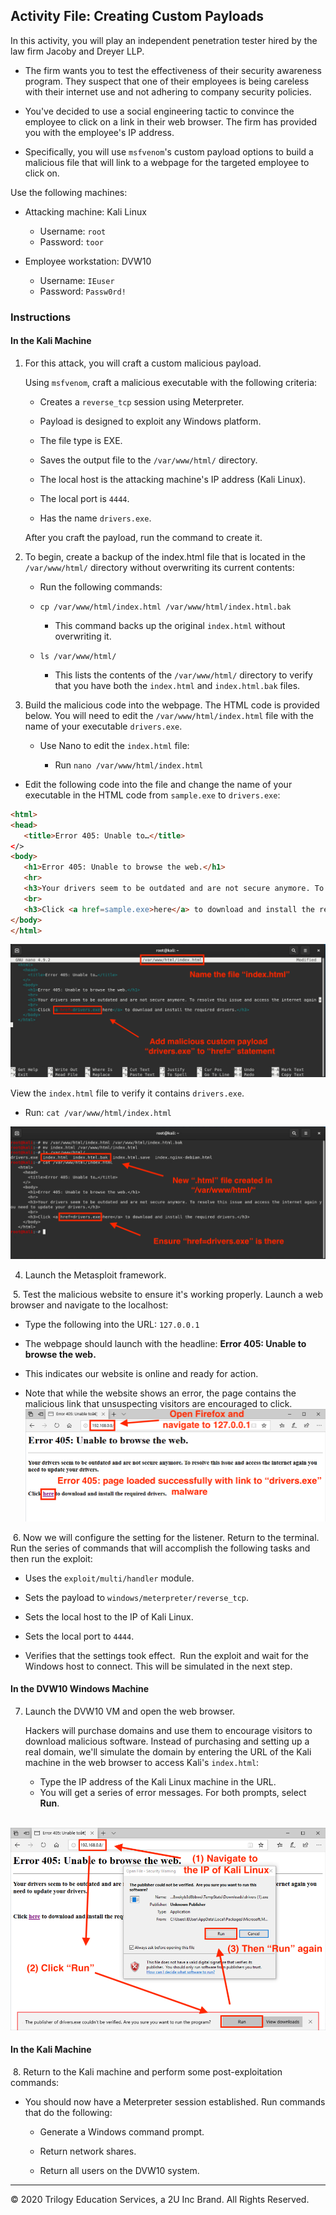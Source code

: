 ## Activity File: Creating Custom Payloads

In this activity, you will play an independent penetration tester hired by the law firm Jacoby and Dreyer LLP.

- The firm wants you to test the effectiveness of their security awareness program. They suspect that one of their employees is being careless with their internet use and not adhering to company security policies.

- You've decided to use a social engineering tactic to convince the employee to click on a link in their web browser. The firm has provided you with the employee's IP address.

- Specifically, you will use `msfvenom`'s custom payload options to build a malicious file that will link to a webpage for the targeted employee to click on.

Use the following machines: 

- Attacking machine: Kali Linux 
   - Username: `root`
   - Password: `toor`

- Employee workstation: DVW10 
   - Username: `IEuser`
   - Password: `Passw0rd!`

### Instructions

#### In the Kali Machine

1. For this attack, you will craft a custom malicious payload.

   Using `msfvenom`, craft a malicious executable with the following criteria:

      - Creates a `reverse_tcp` session using Meterpreter.
     
      - Payload is designed to exploit any Windows platform.

      - The file type is EXE.

      - Saves the output file to the `/var/www/html/` directory.

      - The local host is the attacking machine's IP address (Kali Linux).

      - The local port is `4444`.

      - Has the name `drivers.exe`.

   After you craft the payload, run the command to create it.  

2. To begin, create a backup of the index.html file that is located in the `/var/www/html/` directory without overwriting its current contents:

   -   Run the following commands:
   ​
      - `cp /var/www/html/index.html /var/www/html/index.html.bak`

         - This command backs up the original `index.html` without overwriting it.
   ​
      - `ls /var/www/html/`
         - This lists the contents of the `/var/www/html/` directory to verify that you have both the `index.html` and `index.html.bak` files. 

3. Build the malicious code into the webpage. The HTML code is provided below. You will need to edit the `/var/www/html/index.html` file with the name of your executable `drivers.exe`.

   - Use Nano to edit the `index.html` file:

      - Run `nano /var/www/html/index.html`

  - Edit the following code into the file and change the name of your executable in the HTML code from `sample.exe` to `drivers.exe`:
​ 
   ```html
   <html>
   <head>
      <title>Error 405: Unable to…</title>
   </>
   <body>
      <h1>Error 405: Unable to browse the web.</h1>
      <hr>
      <h3>Your drivers seem to be outdated and are not secure anymore. To resolve this issue and access the internet again you need to update your drivers.</h3>
      <br>
      <h3>Click <a href=sample.exe>here</a> to download and install the required drivers.</h3>
   </body>
   </html>
   ```
      
   ![MSV 1](Images/MSF_ACT_1.png)

View the `index.html` file to verify it contains `drivers.exe`. 
- Run: `cat /var/www/html/index.html`

![MSV 2](Images/MSF_ACT_2.png)

4. Launch the Metasploit framework. 
     
​
5. Test the malicious website to ensure it's working properly. Launch a web browser and navigate to the localhost:
​
   - Type the following into the URL: `127.0.0.1`
​
   - The webpage should launch with the headline: **Error 405: Unable to browse the web.**
​
   - This indicates our website is online and ready for action.

   - Note that while the website shows an error, the page contains the malicious link that unsuspecting visitors are encouraged to click.
​
    ![MSV 4](Images/MSF_ACT_4.png)

​
6. Now we will configure the setting for the listener. Return to the terminal. Run the series of commands that will accomplish the following tasks and then run the exploit:
​
   - Uses the `exploit/multi/handler` module.

   - Sets the payload to `windows/meterpreter/reverse_tcp`.
​
   - Sets the local host to the IP of Kali Linux.
​
   - Sets the local port to `4444`.
​
   - Verifies that the settings took effect.
​
   Run the exploit and wait for the Windows host to connect. This will be simulated in the next step. 

#### In the DVW10 Windows Machine

7. Launch the DVW10 VM and open the web browser.

   Hackers will purchase domains and use them to encourage visitors to download malicious software. Instead of purchasing and setting up a real domain, we'll simulate the domain by entering the URL of the Kali machine in the web browser to access Kali's `index.html`: 

   - Type the IP address of the Kali Linux machine in the URL.
​
   - You will get a series of error messages. For both prompts, select **Run**. 

​
    ![MSV 6](Images/MSF_ACT_6.png)

#### In the Kali Machine
​
8. Return to the Kali machine and perform some post-exploitation commands:
​
   - You should now have a Meterpreter session established. Run commands that do the following:
      - Generate a Windows command prompt.
      
      - Return network shares.   ​
     
      - Return all users on the DVW10 system.

---

&copy; 2020 Trilogy Education Services, a 2U Inc Brand.   All Rights Reserved.
